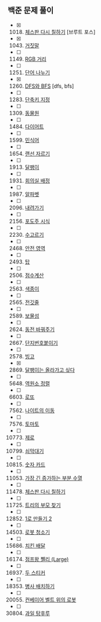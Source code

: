 ## 백준 문제 풀이

- [x] 1018. [체스판 다시 칠하기](https://www.acmicpc.net/problem/1018) [브루트 포스]
- [x] 1043. [거짓말](https://www.acmicpc.net/problem/1043) 
- [ ] 1149. [RGB 거리](https://www.acmicpc.net/problem/1149)    
- [ ] 1251. [단어 나누기](https://www.acmicpc.net/problem/1251)
- [x] 1260. [DFS와 BFS](https://www.acmicpc.net/problem/1260) [dfs, bfs]
- [ ] 1283. [단축키 지정](https://www.acmicpc.net/problem/1283)
- [ ] 1309. [동물원](https://www.acmicpc.net/problem/1309)
- [ ] 1484. [다이어트](https://www.acmicpc.net/problem/1484)
- [ ] 1599. [민식어](https://www.acmicpc.net/problem/1599)
- [ ] 1654. [랜선 자르기](https://www.acmicpc.net/problem/1654)
- [ ] 1913. [달팽이](https://www.acmicpc.net/problem/1913)    
- [ ] 1931. [회의실 배정](https://www.acmicpc.net/problem/1931)    
- [ ] 1987. [알파벳](https://www.acmicpc.net/problem/1987)    

- [ ] 2096. [내려가기](https://www.acmicpc.net/problem/2096)
- [ ] 2156. [포도주 시식](https://www.acmicpc.net/problem/2156)
- [ ] 2230. [수고르기](https://www.acmicpc.net/problem/2230)
- [ ] 2468. [안전 영역](https://www.acmicpc.net/problem/2468)
- [ ] 2493. [탑](https://www.acmicpc.net/problem/2493)
- [ ] 2506. [점수계산](https://www.acmicpc.net/problem/2506)    
- [ ] 2563. [색종이](https://www.acmicpc.net/problem/2563)
- [ ] 2565. [전깃줄](https://www.acmicpc.net/problem/2565)
- [ ] 2589. [보물섬](https://www.acmicpc.net/problem/2589)
- [ ] 2624. [동전 바꿔주기](https://www.acmicpc.net/problem/2624)
- [ ] 2667. [단지번호붙이기](https://www.acmicpc.net/problem/2667)    
- [ ] 2578. [빙고](https://www.acmicpc.net/problem/2578)
- [x] 2869. [달팽이는 올라가고 싶다](https://www.acmicpc.net/problem/2869)    

- [ ] 5648. [역원소 정렬](https://www.acmicpc.net/problem/5648)

- [ ] 6603. [로또](https://www.acmicpc.net/problem/6603)    

- [ ] 7562. [나이트의 이동](https://www.acmicpc.net/problem/7562)    
- [ ] 7576. [토마토](https://www.acmicpc.net/problem/7576)    

- [ ] 10773. [제로](https://www.acmicpc.net/problem/10773)
- [ ] 10799. [쇠막대기](https://www.acmicpc.net/problem/10799)    
- [ ] 10815. [숫자 카드](https://www.acmicpc.net/problem/10815)

- [ ] 11053. [가장 긴 증가하는 부분 수열](https://www.acmicpc.net/problem/11053)    
- [ ] 11478. [체스판 다시 칠하기](https://www.acmicpc.net/problem/11478)    
- [ ] 11725. [트리의 부모 찾기](https://www.acmicpc.net/problem/11725)
- [ ] 12852. [1로 만들기 2](https://www.acmicpc.net/problem/12852)

- [ ] 14503. [로봇 청소기](https://www.acmicpc.net/problem/14503)
- [ ] 15686. [치킨 배달](https://www.acmicpc.net/problem/15686)
- [ ] 16174. [점프왕 쩰리 (Large)](https://www.acmicpc.net/problem/16174)
- [ ] 16937. [두 스티커](https://www.acmicpc.net/problem/16937)
- [ ] 18353. [병사 배치하기](https://www.acmicpc.net/problem/18353)

- [ ] 20055. [컨베이어 벨트 위의 로봇](https://www.acmicpc.net/problem/20055)
- [ ] 30804. [과일 탕후루](https://www.acmicpc.net/problem/30804)
